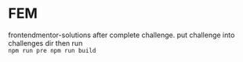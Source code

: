 # FEM
frontendmentor-solutions
after complete challenge. put challenge into challenges dir then run <br>
<code>npm run pre
npm run build
</code>
